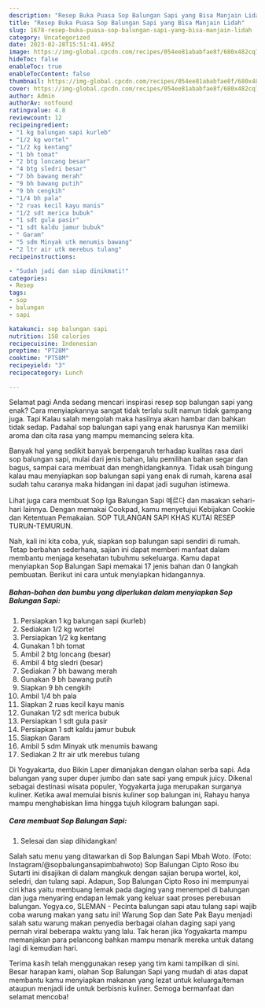 ```yaml
---
description: "Resep Buka Puasa Sop Balungan Sapi yang Bisa Manjain Lidah"
title: "Resep Buka Puasa Sop Balungan Sapi yang Bisa Manjain Lidah"
slug: 1678-resep-buka-puasa-sop-balungan-sapi-yang-bisa-manjain-lidah
category: Uncategorized
date: 2023-02-28T15:51:41.495Z
image: https://img-global.cpcdn.com/recipes/054ee81ababfae8f/680x482cq70/sop-balungan-sapi-foto-resep-utama.jpg
hideToc: false
enableToc: true
enableTocContent: false
thumbnail: https://img-global.cpcdn.com/recipes/054ee81ababfae8f/680x482cq70/sop-balungan-sapi-foto-resep-utama.jpg
cover: https://img-global.cpcdn.com/recipes/054ee81ababfae8f/680x482cq70/sop-balungan-sapi-foto-resep-utama.jpg
author: Admin
authorAv: notfound
ratingvalue: 4.8
reviewcount: 12
recipeingredient:
- "1 kg balungan sapi kurleb"
- "1/2 kg wortel"
- "1/2 kg kentang"
- "1 bh tomat"
- "2 btg loncang besar"
- "4 btg sledri besar"
- "7 bh bawang merah"
- "9 bh bawang putih"
- "9 bh cengkih"
- "1/4 bh pala"
- "2 ruas kecil kayu manis"
- "1/2 sdt merica bubuk"
- "1 sdt gula pasir"
- "1 sdt kaldu jamur bubuk"
- " Garam"
- "5 sdm Minyak utk menumis bawang"
- "2 ltr air utk merebus tulang"
recipeinstructions:

- "Sudah jadi dan siap dinikmati!"
categories:
- Resep
tags:
- sop
- balungan
- sapi

katakunci: sop balungan sapi 
nutrition: 158 calories
recipecuisine: Indonesian
preptime: "PT28M"
cooktime: "PT58M"
recipeyield: "3"
recipecategory: Lunch

---
```



Selamat pagi Anda sedang mencari inspirasi resep sop balungan sapi yang enak? Cara menyiapkannya sangat tidak terlalu sulit namun tidak gampang juga. Tapi Kalau salah mengolah maka hasilnya akan hambar dan bahkan tidak sedap. Padahal sop balungan sapi yang enak harusnya Kan memiliki aroma dan cita rasa yang mampu memancing selera kita.


Banyak hal yang sedikit banyak berpengaruh terhadap kualitas rasa dari sop balungan sapi, mulai dari jenis bahan, lalu pemilihan bahan segar dan bagus, sampai cara membuat dan menghidangkannya. Tidak usah bingung kalau mau menyiapkan sop balungan sapi yang enak di rumah, karena asal sudah tahu caranya maka hidangan ini dapat jadi suguhan istimewa.

Lihat juga cara membuat Sop Iga Balungan Sapi 예르다 dan masakan sehari-hari lainnya. Dengan memakai Cookpad, kamu menyetujui Kebijakan Cookie dan Ketentuan Pemakaian. SOP TULANGAN SAPI KHAS KUTAI RESEP TURUN-TEMURUN.


Nah, kali ini kita coba, yuk, siapkan sop balungan sapi sendiri di rumah. Tetap berbahan sederhana, sajian ini dapat memberi manfaat dalam membantu menjaga kesehatan tubuhmu sekeluarga. Kamu dapat menyiapkan Sop Balungan Sapi memakai 17 jenis bahan dan 0 langkah pembuatan. Berikut ini cara untuk menyiapkan hidangannya.

<!--inarticleads1-->

##### Bahan-bahan dan bumbu yang diperlukan dalam menyiapkan Sop Balungan Sapi:

1. Persiapkan 1 kg balungan sapi (kurleb)
1. Sediakan 1/2 kg wortel
1. Persiapkan 1/2 kg kentang
1. Gunakan 1 bh tomat
1. Ambil 2 btg loncang (besar)
1. Ambil 4 btg sledri (besar)
1. Sediakan 7 bh bawang merah
1. Gunakan 9 bh bawang putih
1. Siapkan 9 bh cengkih
1. Ambil 1/4 bh pala
1. Siapkan 2 ruas kecil kayu manis
1. Gunakan 1/2 sdt merica bubuk
1. Persiapkan 1 sdt gula pasir
1. Persiapkan 1 sdt kaldu jamur bubuk
1. Siapkan  Garam
1. Ambil 5 sdm Minyak utk menumis bawang
1. Sediakan 2 ltr air utk merebus tulang


Di Yogyakarta, duo Bikin Laper dimanjakan dengan olahan serba sapi. Ada balungan yang super duper jumbo dan sate sapi yang empuk juicy. Dikenal sebagai destinasi wisata populer, Yogyakarta juga merupakan surganya kuliner. Ketika awal memulai bisnis kuliner sop balungan ini, Rahayu hanya mampu menghabiskan lima hingga tujuh kilogram balungan sapi. 

<!--inarticleads2-->

##### Cara membuat Sop Balungan Sapi:


1. Selesai dan siap dihidangkan!

Salah satu menu yang ditawarkan di Sop Balungan Sapi Mbah Woto. (Foto: Instagram/@sopbalungansapimbahwoto) Sop Balungan Cipto Roso ibu Sutarti ini disajikan di dalam mangkuk dengan sajian berupa wortel, kol, seledri, dan tulang sapi. Adapun, Sop Balungan Cipto Roso ini mempunyai ciri khas yaitu membuang lemak pada daging yang menempel di balungan dan juga menyaring endapan lemak yang keluar saat proses perebusan balungan. Yogya.co, SLEMAN - Pecinta balungan sapi atau tulang sapi wajib coba warung makan yang satu ini! Warung Sop dan Sate Pak Bayu menjadi salah satu warung makan penyedia berbagai olahan daging sapi yang pernah viral beberapa waktu yang lalu. Tak heran jika Yogyakarta mampu memanjakan para pelancong bahkan mampu menarik mereka untuk datang lagi di kemudian hari. 

Terima kasih telah menggunakan resep yang tim kami tampilkan di sini. Besar harapan kami, olahan Sop Balungan Sapi yang mudah di atas dapat membantu kamu menyiapkan makanan yang lezat untuk keluarga/teman ataupun menjadi ide untuk berbisnis kuliner. Semoga bermanfaat dan selamat mencoba!
